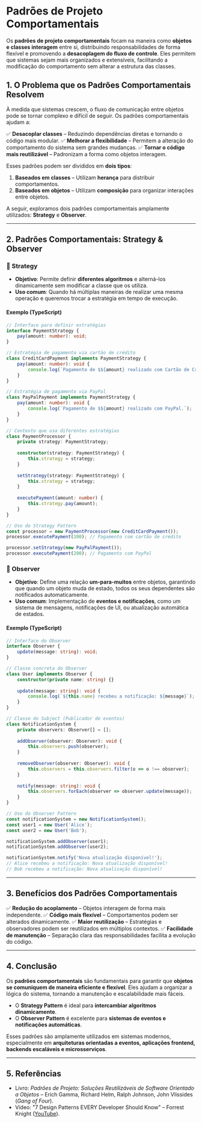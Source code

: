 # **Padrões de Projeto Comportamentais**

Os **padrões de projeto comportamentais** focam na maneira como **objetos e classes interagem** entre si, distribuindo responsabilidades de forma flexível e promovendo a **desacoplagem do fluxo de controle**. Eles permitem que sistemas sejam mais organizados e extensíveis, facilitando a modificação do comportamento sem alterar a estrutura das classes.

## **1. O Problema que os Padrões Comportamentais Resolvem**

À medida que sistemas crescem, o fluxo de comunicação entre objetos pode se tornar complexo e difícil de seguir. Os padrões comportamentais ajudam a:

✅ **Desacoplar classes** – Reduzindo dependências diretas e tornando o código mais modular.
✅ **Melhorar a flexibilidade** – Permitem a alteração do comportamento do sistema sem grandes mudanças.
✅ **Tornar o código mais reutilizável** – Padronizam a forma como objetos interagem.

Esses padrões podem ser divididos em **dois tipos**:
1. **Baseados em classes** – Utilizam **herança** para distribuir comportamentos.
2. **Baseados em objetos** – Utilizam **composição** para organizar interações entre objetos.

A seguir, exploramos dois padrões comportamentais amplamente utilizados: **Strategy** e **Observer**.

---

## **2. Padrões Comportamentais: Strategy & Observer**

### **🔹 Strategy**
- **Objetivo**: Permite definir **diferentes algoritmos** e alterná-los dinamicamente sem modificar a classe que os utiliza.
- **Uso comum**: Quando há múltiplas maneiras de realizar uma mesma operação e queremos trocar a estratégia em tempo de execução.

#### **Exemplo (TypeScript)**
```typescript
// Interface para definir estratégias
interface PaymentStrategy {
    pay(amount: number): void;
}

// Estratégia de pagamento via cartão de crédito
class CreditCardPayment implements PaymentStrategy {
    pay(amount: number): void {
        console.log(`Pagamento de $${amount} realizado com Cartão de Crédito.`);
    }
}

// Estratégia de pagamento via PayPal
class PayPalPayment implements PaymentStrategy {
    pay(amount: number): void {
        console.log(`Pagamento de $${amount} realizado com PayPal.`);
    }
}

// Contexto que usa diferentes estratégias
class PaymentProcessor {
    private strategy: PaymentStrategy;
    
    constructor(strategy: PaymentStrategy) {
        this.strategy = strategy;
    }
    
    setStrategy(strategy: PaymentStrategy) {
        this.strategy = strategy;
    }
    
    executePayment(amount: number) {
        this.strategy.pay(amount);
    }
}

// Uso do Strategy Pattern
const processor = new PaymentProcessor(new CreditCardPayment());
processor.executePayment(100); // Pagamento com cartão de crédito

processor.setStrategy(new PayPalPayment());
processor.executePayment(200); // Pagamento com PayPal
```

### **🔹 Observer**
- **Objetivo**: Define uma relação **um-para-muitos** entre objetos, garantindo que quando um objeto muda de estado, todos os seus dependentes são notificados automaticamente.
- **Uso comum**: Implementação de **eventos e notificações**, como um sistema de mensagens, notificações de UI, ou atualização automática de estados.

#### **Exemplo (TypeScript)**
```typescript
// Interface do Observer
interface Observer {
    update(message: string): void;
}

// Classe concreta do Observer
class User implements Observer {
    constructor(private name: string) {}
    
    update(message: string): void {
        console.log(`${this.name} recebeu a notificação: ${message}`);
    }
}

// Classe do Subject (Publicador de eventos)
class NotificationSystem {
    private observers: Observer[] = [];
    
    addObserver(observer: Observer): void {
        this.observers.push(observer);
    }
    
    removeObserver(observer: Observer): void {
        this.observers = this.observers.filter(o => o !== observer);
    }
    
    notify(message: string): void {
        this.observers.forEach(observer => observer.update(message));
    }
}

// Uso do Observer Pattern
const notificationSystem = new NotificationSystem();
const user1 = new User('Alice');
const user2 = new User('Bob');

notificationSystem.addObserver(user1);
notificationSystem.addObserver(user2);

notificationSystem.notify('Nova atualização disponível!');
// Alice recebeu a notificação: Nova atualização disponível!
// Bob recebeu a notificação: Nova atualização disponível!
```

---

## **3. Benefícios dos Padrões Comportamentais**
✅ **Redução do acoplamento** – Objetos interagem de forma mais independente.
✅ **Código mais flexível** – Comportamentos podem ser alterados dinamicamente.
✅ **Maior reutilização** – Estratégias e observadores podem ser reutilizados em múltiplos contextos.
✅ **Facilidade de manutenção** – Separação clara das responsabilidades facilita a evolução do código.

---

## **4. Conclusão**
Os **padrões comportamentais** são fundamentais para garantir que **objetos se comuniquem de maneira eficiente e flexível**. Eles ajudam a organizar a lógica do sistema, tornando a manutenção e escalabilidade mais fáceis.

- O **Strategy Pattern** é ideal para **intercambiar algoritmos dinamicamente**.
- O **Observer Pattern** é excelente para **sistemas de eventos e notificações automáticas**.

Esses padrões são amplamente utilizados em sistemas modernos, especialmente em **arquiteturas orientadas a eventos, aplicações frontend, backends escaláveis e microsserviços**.

---

## **5. Referências**
- Livro: *Padrões de Projeto: Soluções Reutilizáveis de Software Orientado a Objetos* – Erich Gamma, Richard Helm, Ralph Johnson, John Vlissides (*Gang of Four*).
- Vídeo: "7 Design Patterns EVERY Developer Should Know" – Forrest Knight ([YouTube](https://www.youtube.com/watch?v=BJatgOiiht4)).


